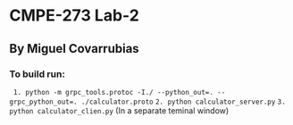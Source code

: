 # CMPE-273 Lab-2

## By Miguel Covarrubias

### To build run:
``` 1. python -m grpc_tools.protoc -I./ --python_out=. --grpc_python_out=. ./calculator.proto```
``` 2. python calculator_server.py ```
``` 3. python calculator_clien.py ``` (In a separate teminal window)